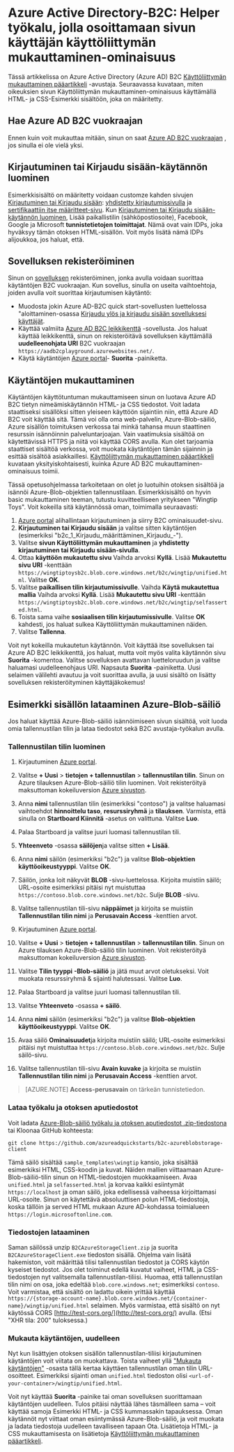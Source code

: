 <properties
    pageTitle="Azure Active Directory-B2C: Sivun Käyttöliittymän mukauttaminen helper työkalun | Microsoft Azure"
    description="Avustaja-työkalu, jolla osoittamaan Azure Active Directory-B2C sivun Käyttöliittymän mukauttaminen-ominaisuus"
    services="active-directory-b2c"
    documentationCenter=""
    authors="swkrish"
    manager="mbaldwin"
    editor="bryanla"/>

<tags
    ms.service="active-directory-b2c"
    ms.workload="identity"
    ms.tgt_pltfrm="na"
    ms.devlang="na"
    ms.topic="article"
    ms.date="07/22/2016"
    ms.author="swkrish"/>

# <a name="azure-active-directory-b2c-a-helper-tool-used-to-demonstrate-the-page-user-interface-ui-customization-feature"></a>Azure Active Directory-B2C: Helper työkalu, jolla osoittamaan sivun käyttäjän käyttöliittymän mukauttaminen-ominaisuus

Tässä artikkelissa on Azure Active Directory (Azure AD) B2C [Käyttöliittymän mukauttaminen pääartikkeli](active-directory-b2c-reference-ui-customization.md) -avustaja. Seuraavassa kuvataan, miten oikeuksien sivun Käyttöliittymän mukauttaminen-ominaisuus käyttämällä HTML- ja CSS-Esimerkki sisältöön, joka on määritetty.

## <a name="get-an-azure-ad-b2c-tenant"></a>Hae Azure AD B2C vuokraajan

Ennen kuin voit mukauttaa mitään, sinun on saat [Azure AD B2C vuokraajan](active-directory-b2c-get-started.md) , jos sinulla ei ole vielä yksi.

## <a name="create-a-sign-up-or-sign-in-policy"></a>Kirjautuminen tai Kirjaudu sisään-käytännön luominen

Esimerkkisisältö on määritetty voidaan customze kahden sivujen [Kirjautuminen tai Kirjaudu sisään](active-directory-b2c-reference-policies.md): [yhdistetty kirjautumissivulla](active-directory-b2c-reference-ui-customization.md) ja [sertifikaattiin itse määritteet-sivu](active-directory-b2c-reference-ui-customization.md). Kun [Kirjautuminen tai Kirjaudu sisään-käytännön luominen](active-directory-b2c-reference-policies.md#create-a-sign-up-or-sign-in-policy), Lisää paikallistilin (sähköpostiosoite), Facebook, Google ja Microsoft **tunnistetietojen toimittajat**. Nämä ovat vain IDPs, joka hyväksyy tämän otoksen HTML-sisällön.  Voit myös lisätä nämä IDPs alijoukkoa, jos haluat, että.

## <a name="register-an-application"></a>Sovelluksen rekisteröiminen

Sinun on [sovelluksen](active-directory-b2c-app-registration.md) rekisteröiminen, jonka avulla voidaan suorittaa käytäntöjen B2C vuokraajan. Kun sovellus, sinulla on useita vaihtoehtoja, joiden avulla voit suorittaa kirjautumisen käytäntö:

- Muodosta jokin Azure AD-B2C quick start-sovellusten luettelossa "aloittaminen-osassa [Kirjaudu ylös ja kirjaudu sisään sovelluksesi käyttäjät](active-directory-b2c-overview.md#getting-started).
- Käyttää valmiita [Azure AD B2C leikkikenttä](https://aadb2cplayground.azurewebsites.net) -sovellusta. Jos haluat käyttää leikkikenttä, sinun on rekisteröitävä sovelluksen käyttämällä **uudelleenohjata URI** B2C vuokraajan `https://aadb2cplayground.azurewebsites.net/`.
- Käytä käytäntöjen [Azure portal](https://portal.azure.com/)- **Suorita** -painiketta.

## <a name="customize-your-policy"></a>Käytäntöjen mukauttaminen

Käytäntöjen käyttötuntuman mukauttamiseen sinun on luotava Azure AD B2C tietyn nimeämiskäytännön HTML- ja CSS tiedostot. Voit ladata staattiseksi sisällöksi sitten yleiseen käyttöön sijaintiin niin, että Azure AD B2C voit käyttää sitä. Tämä voi olla oma web-palvelin, Azure-Blob-säiliö, Azure sisällön toimituksen verkossa tai minkä tahansa muun staattinen resurssin isännöinnin palveluntarjoajan. Vain vaatimuksia sisältöä on käytettävissä HTTPS ja niitä voi käyttää CORS avulla. Kun olet tarjoamia staattiset sisältöä verkossa, voit muokata käytäntöjen tämän sijainnin ja esittää sisältöä asiakkaillesi. [Käyttöliittymän mukauttaminen pääartikkeli](active-directory-b2c-reference-ui-customization.md) kuvataan yksityiskohtaisesti, kuinka Azure AD B2C mukauttaminen-ominaisuus toimii.

Tässä opetusohjelmassa tarkoitetaan on olet jo luotuihin otoksen sisältöä ja isännöi Azure-Blob-objektien tallennustilaan. Esimerkkisisältö on hyvin basic mukauttaminen teeman, tutustu kuvitteelliseen yritykseen "Wingtip Toys". Voit kokeilla sitä käytännössä oman, toimimalla seuraavasti:

1. [Azure portal](https://portal.azure.com/) alihallintaan kirjautuminen ja siirry B2C ominaisuudet-sivu.
2. **Kirjautuminen tai Kirjaudu sisään** ja valitse sitten käytäntöjen (esimerkiksi "b2c\_1\_Kirjaudu\_määrittäminen\_Kirjaudu\_-").
3. Valitse **sivun Käyttöliittymän mukauttaminen** ja **yhdistetty kirjautuminen tai Kirjaudu sisään-sivulla**.
4. Ottaa **käyttöön mukautettu sivu** Vaihda arvoksi **Kyllä**. Lisää **Mukautettu sivu URI** -kenttään `https://wingtiptoysb2c.blob.core.windows.net/b2c/wingtip/unified.html`. Valitse **OK**.
5. Valitse **paikallisen tilin kirjautumissivulle**. Vaihda **Käytä mukautettua mallia** Vaihda arvoksi **Kyllä**. Lisää **Mukautettu sivu URI** -kenttään `https://wingtiptoysb2c.blob.core.windows.net/b2c/wingtip/selfasserted.html`.
5. Toista sama vaihe **sosiaalisen tilin kirjautumissivulle**.
 Valitse **OK** kahdesti, jos haluat sulkea Käyttöliittymän mukauttaminen näiden.
6. Valitse **Tallenna**.

Voit nyt kokeilla mukautetun käytännön. Voit käyttää itse sovelluksen tai Azure AD B2C leikkikenttä, jos haluat, mutta voit myös valita käytännön sivu **Suorita** -komentoa. Valitse sovelluksen avattavan luetteloruudun ja valitse haluamasi uudelleenohjaus URI. Napsauta **Suorita** -painiketta. Uusi selaimen välilehti avautuu ja voit suorittaa avulla, ja uusi sisältö on lisätty sovelluksen rekisteröityminen käyttäjäkokemus!

## <a name="upload-the-sample-content-to-azure-blob-storage"></a>Esimerkki sisällön lataaminen Azure-Blob-säiliö

Jos haluat käyttää Azure-Blob-säiliö isännöimiseen sivun sisältöä, voit luoda omia tallennustilan tilin ja lataa tiedostot sekä B2C avustaja-työkalun avulla.

### <a name="create-a-storage-account"></a>Tallennustilan tilin luominen

1. Kirjautuminen [Azure portal](https://portal.azure.com/).
2. Valitse **+ Uusi** > **tietojen + tallennustilan** > **tallennustilan tilin**. Sinun on Azure tilauksen Azure-Blob-säiliö tilin luominen. Voit rekisteröityä maksuttoman kokeiluversion [Azure sivuston](https://azure.microsoft.com/pricing/free-trial/).
3. Anna **nimi** tallennustilan tilin (esimerkiksi "contoso") ja valitse haluamasi vaihtoehdot **hinnoittelu taso**, **resurssiryhmä** ja **tilauksen**. Varmista, että sinulla on **Startboard Kiinnitä** -asetus on valittuna. Valitse **Luo**.
4. Palaa Startboard ja valitse juuri luomasi tallennustilan tili.
5. **Yhteenveto** -osassa **säilöjen**ja valitse sitten **+ Lisää**.
6. Anna **nimi** säilön (esimerkiksi "b2c") ja valitse **Blob-objektien** **käyttöoikeustyyppi**. Valitse **OK**.
7. Säilön, jonka loit näkyvät **BLOB** -sivu-luettelossa. Kirjoita muistiin säilö; URL-osoite esimerkiksi pitäisi nyt muistuttaa `https://contoso.blob.core.windows.net/b2c`. Sulje **BLOB** -sivu.
8. Valitse tallennustilan tili-sivu **näppäimet** ja kirjoita se muistiin **Tallennustilan tilin nimi** ja **Perusavain Access** -kenttien arvot.

1. Kirjautuminen [Azure portal](https://portal.azure.com/).
2. Valitse **+ Uusi** > **tietojen + tallennustilan** > **tallennustilan tilin**. Sinun on Azure tilauksen Azure-Blob-säiliö tilin luominen. Voit rekisteröityä maksuttoman kokeiluversion [Azure sivuston](https://azure.microsoft.com/pricing/free-trial/).
3. Valitse **Tilin tyyppi** **-Blob-säiliö** ja jätä muut arvot oletukseksi.  Voit muokata resurssiryhmä & sijainti halutessasi.  Valitse **Luo**.
4. Palaa Startboard ja valitse juuri luomasi tallennustilan tili.
5. Valitse **Yhteenveto** -osassa **+ säilö**.
6. Anna **nimi** säilön (esimerkiksi "b2c") ja valitse **Blob-objektien** **käyttöoikeustyyppi**. Valitse **OK**.
7. Avaa säilö **Ominaisuudet**ja kirjoita muistiin säilö; URL-osoite esimerkiksi pitäisi nyt muistuttaa `https://contoso.blob.core.windows.net/b2c`. Sulje säilö-sivu.
8. Valitse tallennustilan tili-sivu **Avain kuvake** ja kirjoita se muistiin **Tallennustilan tilin nimi** ja **Perusavain Access** -kenttien arvot.

> [AZURE.NOTE]
    **Access-perusavain** on tärkeän tunnistetiedon.

### <a name="download-the-helper-tool-and-sample-files"></a>Lataa työkalu ja otoksen aputiedostot

Voit ladata [Azure-Blob-säiliö työkalu ja otoksen aputiedostot .zip-tiedostona](https://github.com/azureadquickstarts/b2c-azureblobstorage-client/archive/master.zip) tai Kloonaa GitHub kohteesta:

```
git clone https://github.com/azureadquickstarts/b2c-azureblobstorage-client
```

Tämä säilö sisältää `sample_templates\wingtip` kansio, joka sisältää esimerkiksi HTML, CSS-koodin ja kuvat. Näiden mallien viittaamaan Azure-Blob-säiliö-tilin sinun on HTML-tiedostojen muokkaamiseen. Avaa `unified.html` ja `selfasserted.html` ja korvaa kaikki esiintymät `https://localhost` ja oman säilö, joka edellisessä vaiheessa kirjoittamasi URL-osoite. Sinun on käytettävä absoluuttisen polun HTML-tiedostoja, koska tällöin ja served HTML mukaan Azure AD-kohdassa toimialueen `https://login.microsoftonline.com`.

### <a name="upload-the-sample-files"></a>Tiedostojen lataaminen

Saman säilössä unzip `B2CAzureStorageClient.zip` ja suorita `B2CAzureStorageClient.exe` tiedoston sisällä. Ohjelma vain lisätä hakemiston, voit määrittää tilisi tallennustilan tiedostot ja CORS käytön kyseiset tiedostot. Jos olet toiminut edellä kuvatut vaiheet, HTML ja CSS-tiedostojen nyt valitsemalla tallennustilan-tiliisi. Huomaa, että tallennustilan tilin nimi on osa, joka edeltää `blob.core.windows.net`; esimerkiksi `contoso`. Voit varmistaa, että sisältö on ladattu oikein yrittää käyttää `https://{storage-account-name}.blob.core.windows.net/{container-name}/wingtip/unified.html` selaimen. Myös varmistaa, että sisältö on nyt käytössä CORS [http://test-cors.org/](http://test-cors.org/) avulla. (Etsi "XHR tila: 200" tuloksessa.)

### <a name="customize-your-policy-again"></a>Mukauta käytäntöjen, uudelleen

Nyt kun lisättyjen otoksen sisällön tallennustilan-tiliisi kirjautuminen käytäntöjen voit viitata on muokattava. Toista vaiheet yllä ["Mukauta käytäntöjen"](#customize-your-policy) -osasta tällä kertaa käyttäen tallennustilan oman tilin URL-osoitteet. Esimerkiksi sijainti oman `unified.html` tiedoston olisi `<url-of-your-container>/wingtip/unified.html`.

Voit nyt käyttää **Suorita** -painike tai oman sovelluksen suorittamaan käytäntöjen uudelleen. Tulos pitäisi näyttää lähes täsmälleen sama – voit käyttää samoja Esimerkki HTML- ja CSS kummassakin tapauksessa. Oman käytännöt nyt viittaat oman esiintymässä Azure-Blob-säiliö, ja voit muokata ja ladata tiedostoja uudelleen tavalliseen tapaan Ota. Lisätietoja HTML- ja CSS mukauttamisesta on lisätietoja [Käyttöliittymän mukauttaminen pääartikkeli](active-directory-b2c-reference-ui-customization.md).
